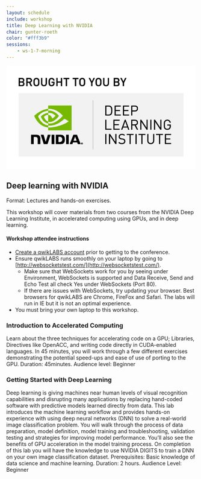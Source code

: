 ```yaml
---
layout: schedule
include: workshop
title: Deep Learning with NVIDIA
chair: gunter-roeth
color: "#fff3b9"
sessions:
    - ws-1-7-morning
---
```


<a href="https://www.nvidia.co.uk/dli" target="_blank"><img class="img-reactive" src="/assets/img/logo/16_DeepLearningInstitute_Logo_R11-RGB_BroughToYouBy.png"></a>

## Deep learning with NVIDIA

Format: Lectures and hands-on exercises.

This workshop will cover materials from two courses from the NVIDIA Deep
Learning Institute, in accelerated computing using GPUs, and in deep learning.

#### Workshop attendee instructions

* [Create a qwikLABS account](https://nvlabs.qwiklab.com/) prior to getting to the conference.
* Ensure qwikLABS runs smoothly on your laptop by going to [http://websocketstest.com/](http://websocketstest.com/).
  *	Make sure that WebSockets work for you by seeing under Environment, WebSockets is supported and Data Receive, Send and Echo Test all check Yes under WebSockets (Port 80).
  *	If there are issues with WebSockets, try updating your browser. Best browsers for qwikLABS are Chrome, FireFox and Safari. The labs will run in IE but it is not an optimal experience.
* You must bring your own laptop to this workshop.

### Introduction to Accelerated Computing

Learn about the three techniques for accelerating code on a GPU; Libraries,
Directives like OpenACC, and writing code directly in CUDA-enabled languages. In
45 minutes, you will work through a few different exercises demonstrating the
potential speed-ups and ease of use of porting to the GPU. Duration: 45minutes.
Audience level: Beginner

### Getting Started with Deep Learning

Deep learning is giving  machines near human levels of visual recognition
capabilities and disrupting many applications by replacing hand-coded software
with predictive models learned directly from data. This lab introduces the
machine learning workflow and provides hands-on experience with using deep
neural networks (DNN) to solve a real-world image classification problem. You
will walk through the process of data preparation, model definition, model
training and troubleshooting, validation testing and strategies for improving
model performance. You’ll also see the benefits of GPU acceleration in the model
training process. On completion of this lab you will have the knowledge to use
NVIDIA DIGITS to train a DNN on your own image classification dataset.
Prerequisites: Basic knowledge of data science and machine learning. Duration: 2
hours. Audience Level: Beginner
